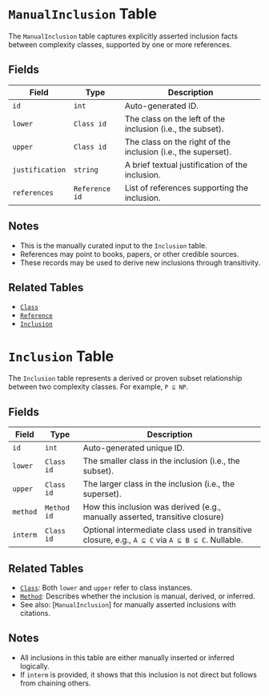 # `ManualInclusion` Table

The `ManualInclusion` table captures explicitly asserted inclusion facts between complexity classes, supported by one or more references.

## Fields

| Field           | Type                         | Description                                                   |
| --------------- | ---------------------------- | ------------------------------------------------------------- |
| `id`            | `int`                  | Auto-generated ID.                                            |
| `lower`         | `Class id`          | The class on the left of the inclusion (i.e., the subset).    |
| `upper`         | `Class id`          | The class on the right of the inclusion (i.e., the superset). |
| `justification` | `string`  | A brief textual justification of the inclusion.               |
| `references`    | `Reference id` | List of references supporting the inclusion.                  |


## Notes

* This is the manually curated input to the `Inclusion` table.
* References may point to books, papers, or other credible sources.
* These records may be used to derive new inclusions through transitivity.

## Related Tables

* [`Class`](class.md)
* [`Reference`](reference.md)
* [`Inclusion`](inclusion.md)

# `Inclusion` Table

The `Inclusion` table represents a derived or proven subset relationship between two complexity classes. For example, `P ⊆ NP`.

## Fields

| Field    | Type                 | Description                                                                                      |
| -------- | -------------------- | ------------------------------------------------------------------------------------------------ |
| `id`     | `int`          | Auto-generated unique ID.                                                                        |
| `lower`  | `Class id`  | The smaller class in the inclusion (i.e., the subset).                                           |
| `upper`  | `Class id`  | The larger class in the inclusion (i.e., the superset).                                          |
| `method` | `Method id` | How this inclusion was derived (e.g., manually asserted, transitive closure)          |
| `interm` | `Class id`  | Optional intermediate class used in transitive closure, e.g., `A ⊆ C` via `A ⊆ B ⊆ C`. Nullable. |

## Related Tables

* [`Class`](class.md): Both `lower` and `upper` refer to class instances.
* [`Method`](method.md): Describes whether the inclusion is manual, derived, or inferred.
* See also: [`ManualInclusion`] for manually asserted inclusions with citations.
  
## Notes

* All inclusions in this table are either manually inserted or inferred logically.
* If `interm` is provided, it shows that this inclusion is not direct but follows from chaining others.


